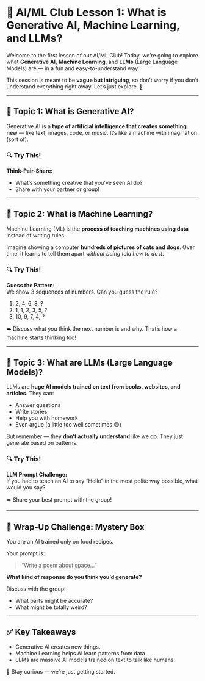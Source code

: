 # 🧠 AI/ML Club Lesson 1: What is Generative AI, Machine Learning, and LLMs?

Welcome to the first lesson of our AI/ML Club! Today, we’re going to explore what **Generative AI**, **Machine Learning**, and **LLMs** (Large Language Models) are — in a fun and easy-to-understand way.

This session is meant to be **vague but intriguing**, so don’t worry if you don’t understand everything right away. Let’s just explore. 🌌

---

## 🌟 Topic 1: What is Generative AI?

Generative AI is a **type of artificial intelligence that creates something new** — like text, images, code, or music. It’s like a machine with imagination (sort of).

### 🔍 Try This!
**Think-Pair-Share:**  
- What’s something creative that you’ve seen AI do?  
- Share with your partner or group!

---

## 🤖 Topic 2: What is Machine Learning?

Machine Learning (ML) is the **process of teaching machines using data** instead of writing rules.

Imagine showing a computer **hundreds of pictures of cats and dogs**. Over time, it learns to tell them apart *without being told how to do it*.

### 🔍 Try This!
**Guess the Pattern:**  
We show 3 sequences of numbers. Can you guess the rule?

1. 2, 4, 6, 8, ?  
2. 1, 1, 2, 3, 5, ?  
3. 10, 9, 7, 4, ?  

➡️ Discuss what you think the next number is and why. That’s how a machine starts thinking too!

---

## 🧠 Topic 3: What are LLMs (Large Language Models)?

LLMs are **huge AI models trained on text from books, websites, and articles**. They can:
- Answer questions
- Write stories
- Help you with homework
- Even argue (a little too well sometimes 😅)

But remember — they **don’t actually understand** like we do. They just generate based on patterns.

### 🔍 Try This!
**LLM Prompt Challenge:**  
If you had to teach an AI to say “Hello” in the most polite way possible, what would you say?

➡️ Share your best prompt with the group!

---

## 🧩 Wrap-Up Challenge: Mystery Box

You are an AI trained only on food recipes.

Your prompt is:  
> “Write a poem about space...”

**What kind of response do you think you’d generate?**

Discuss with the group:  
- What parts might be accurate?  
- What might be totally weird?

---

## ✅ Key Takeaways
- Generative AI creates new things.
- Machine Learning helps AI learn patterns from data.
- LLMs are massive AI models trained on text to talk like humans.

👀 Stay curious — we’re just getting started.
